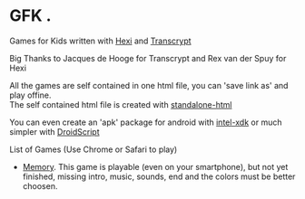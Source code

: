 # GFK . 

Games for Kids written with [Hexi](https://github.com/kittykatattack/hexi) and [Transcrypt](http://transcrypt.org/)  

Big Thanks to Jacques de Hooge for Transcrypt and Rex van der Spuy for Hexi

All the games are self contained in one html file, you can 'save link as' and play offine.   
The self contained html file is created with [standalone-html](https://github.com/jgm/standalone-html)

You can even create an 'apk' package for android with [intel-xdk](https://software.intel.com/fr-fr/intel-xdk) or much simpler with [DroidScript](http://droidscript.org/)

List of Games (Use Chrome or Safari to play)    

* [Memory](https://rawgit.com/artyprog/GFK/master/halloffame/memory.html). This game is playable (even on your smartphone), but not yet    finished, missing intro, music, sounds, end and the colors must be better choosen.  





